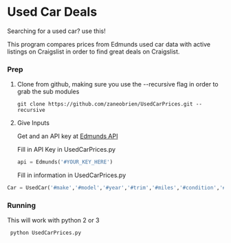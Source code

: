 # Used Car Deals

Searching for a used car? use this!

This program compares prices from Edmunds used car data with active listings on Craigslist in order to find great deals on Craigslist.

### Prep

1) Clone from github, making sure you use the --recursive flag in order to grab the sub modules

      ``` git clone https://github.com/zaneobrien/UsedCarPrices.git --recursive ```

2) Give Inputs

      Get and an API key at [Edmunds API](http://developer.edmunds.com/ "Here")

      Fill in API Key in UsedCarPrices.py
   ```python
   api = Edmunds('#YOUR_KEY_HERE')
   ```

      Fill in information in UsedCarPrices.py
```python
Car = UsedCar('#make','#model','#year','#trim','#miles','#condition','#city','#zipcode')
```

### Running

This will work with python 2 or 3

``` python UsedCarPrices.py```
